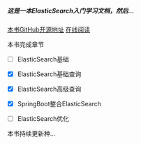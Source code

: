 ##### 这是一本ElasticSearch入门学习文档，然后...


[本书GitHub开源地址](http://github.com/zhaheng/elasticsearch.ppt)
[在线阅读](https://legacy.gitbook.com/book/zhaheng/elasticsearch-book/details)

本书完成章节

- [ ] ElasticSearch基础
- [x] ElasticSearch基础查询
- [x] ElasticSearch高级查询
- [x] SpringBoot整合ElasticSearch
- [ ] ElasticSearch优化


本书持续更新种...
